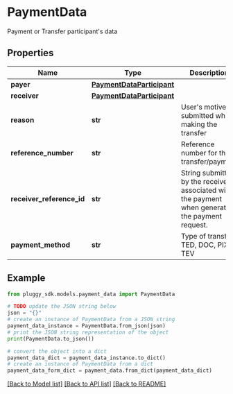 # PaymentData

Payment or Transfer participant's data

## Properties

Name | Type | Description | Notes
------------ | ------------- | ------------- | -------------
**payer** | [**PaymentDataParticipant**](PaymentDataParticipant.md) |  | [optional] 
**receiver** | [**PaymentDataParticipant**](PaymentDataParticipant.md) |  | [optional] 
**reason** | **str** | User&#39;s motive submitted while making the transfer | [optional] 
**reference_number** | **str** | Reference number for the transfer/payment | [optional] 
**receiver_reference_id** | **str** | String submitted by the receiver associated with the payment when generating the payment request. | [optional] 
**payment_method** | **str** | Type of transfer. TED, DOC, PIX or TEV | [optional] 

## Example

```python
from pluggy_sdk.models.payment_data import PaymentData

# TODO update the JSON string below
json = "{}"
# create an instance of PaymentData from a JSON string
payment_data_instance = PaymentData.from_json(json)
# print the JSON string representation of the object
print(PaymentData.to_json())

# convert the object into a dict
payment_data_dict = payment_data_instance.to_dict()
# create an instance of PaymentData from a dict
payment_data_form_dict = payment_data.from_dict(payment_data_dict)
```
[[Back to Model list]](../README.md#documentation-for-models) [[Back to API list]](../README.md#documentation-for-api-endpoints) [[Back to README]](../README.md)


